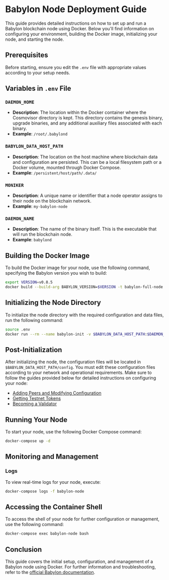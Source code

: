# Babylon Node Deployment Guide

This guide provides detailed instructions on how to set up and run a Babylon blockchain node using Docker. Below you'll find information on configuring your environment, building the Docker image, initializing your node, and starting the node.

## Prerequisites

Before starting, ensure you edit the `.env` file with appropriate values according to your setup needs.

## Variables in `.env` File

### `DAEMON_HOME`

- **Description**: The location within the Docker container where the Cosmovisor directory is kept. This directory contains the genesis binary, upgrade binaries, and any additional auxiliary files associated with each binary.
- **Example**: `/root/.babylond`

### `BABYLON_DATA_HOST_PATH`

- **Description**: The location on the host machine where blockchain data and configuration are persisted. This can be a local filesystem path or a Docker volume, mounted through Docker Compose.
- **Example**: `/persistent/host/path/.data/`

### `MONIKER`

- **Description**: A unique name or identifier that a node operator assigns to their node on the blockchain network.
- **Example**: `my-babylon-node`

### `DAEMON_NAME`

- **Description**: The name of the binary itself. This is the executable that will run the blockchain node.
- **Example**: `babylond`

## Building the Docker Image

To build the Docker image for your node, use the following command, specifying the Babylon version you wish to build:

```bash
export VERSION=v0.8.5
docker build --build-arg BABYLON_VERSION=$VERSION -t babylon-full-node:$VERSION .
```

## Initializing the Node Directory

To initialize the node directory with the required configuration and data files, run the following command:

```bash
source .env
docker run --rm --name babylon-init -v $BABYLON_DATA_HOST_PATH:$DAEMON_HOME --env-file .env babylon-full-node:v0.8.5 /init.sh
```

## Post-Initialization

After initializing the node, the configuration files will be located in `$BABYLON_DATA_HOST_PATH/config`. You must edit these configuration files according to your network and operational requirements. Make sure to follow the guides provided below for detailed instructions on configuring your node:

- [Adding Peers and Modifying Configuration](https://docs.babylonchain.io/docs/user-guides/btc-staking-testnet/setup-node#2-add-peers-and-modify-configuration)
- [Getting Testnet Tokens](https://docs.babylonchain.io/docs/user-guides/btc-staking-testnet/getting-funds)
- [Becoming a Validator](https://docs.babylonchain.io/docs/user-guides/btc-staking-testnet/become-validator)

## Running Your Node

To start your node, use the following Docker Compose command:

```bash
docker-compose up -d
```

## Monitoring and Management

### Logs

To view real-time logs for your node, execute:

```bash
docker-compose logs -f babylon-node
```

## Accessing the Container Shell

To access the shell of your node for further configuration or management, use the following command:

```bash
docker-compose exec babylon-node bash
```

## Conclusion

This guide covers the initial setup, configuration, and management of a Babylon node using Docker.
For further information and troubleshooting, refer to the [official Babylon documentation](https://docs.babylonchain.io/).
